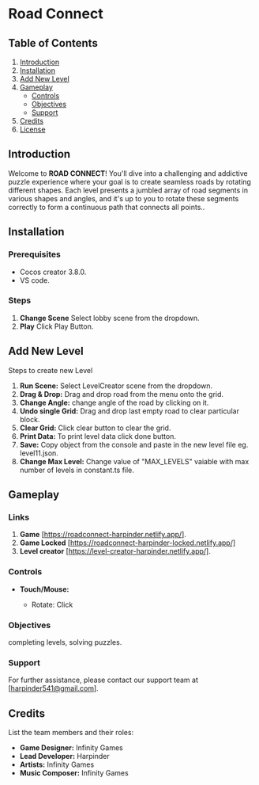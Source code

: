 # Road Connect

## Table of Contents

1. [Introduction](#introduction)
2. [Installation](#installation)
3. [Add New Level](#addNewLevel)
4. [Gameplay](#gameplay)
   - [Controls](#controls)
   - [Objectives](#objectives)
   - [Support](#support)
5. [Credits](#credits)
6. [License](#license)

## Introduction

Welcome to **ROAD CONNECT**! You'll dive into a challenging and addictive puzzle experience where your goal is to create seamless roads by rotating different shapes. Each level presents a jumbled array of road segments in various shapes and angles, and it's up to you to rotate these segments correctly to form a continuous path that connects all points..

## Installation

### Prerequisites

- Cocos creator 3.8.0.
- VS code.

### Steps

1. **Change Scene** Select lobby scene from the dropdown.
2. **Play** Click Play Button.

## Add New Level

Steps to create new Level

1. **Run Scene:** Select LevelCreator scene from the dropdown.
2. **Drag & Drop:** Drag and drop road from the menu onto the grid.
3. **Change Angle:** change angle of the road by clicking on it.
4. **Undo single Grid:** Drag and drop last empty road to clear particular block.
5. **Clear Grid:** Click clear button to clear the grid.
6. **Print Data:** To print level data click done button.
7. **Save:** Copy object from the console and paste in the new level file eg. level11.json.
8. **Change Max Level:** Change value of "MAX_LEVELS" vaiable with max number of levels in constant.ts file.

## Gameplay

### Links

1. **Game** [https://roadconnect-harpinder.netlify.app/].
2. **Game Locked** [https://roadconnect-harpinder-locked.netlify.app/]
3. **Level creator** [https://level-creator-harpinder.netlify.app/].

### Controls

- **Touch/Mouse:**

  - Rotate: Click

### Objectives

completing levels, solving puzzles.

### Support

For further assistance, please contact our support team at [harpinder541@gmail.com].

## Credits

List the team members and their roles:

- **Game Designer:** Infinity Games
- **Lead Developer:** Harpinder
- **Artists:** Infinity Games
- **Music Composer:** Infinity Games
